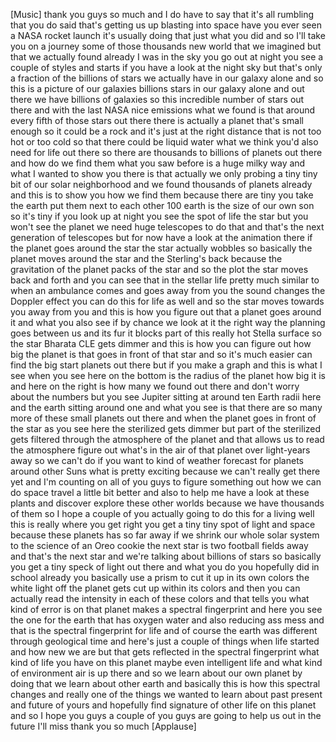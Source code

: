 
[Music]
thank you guys so much and I do have to
say that it&#39;s all rumbling that you do
said that&#39;s getting us up blasting into
space have you ever seen a NASA rocket
launch it&#39;s usually doing that just what
you did and so I&#39;ll take you on a
journey some of those thousands new
world that we imagined but that we
actually found already I was in the sky
you go out at night you see a couple of
styles and starts if you have a look at
the night sky but that&#39;s only a fraction
of the billions of stars we actually
have in our galaxy alone and so this is
a picture of our galaxies billions stars
in our galaxy alone and out there we
have billions of galaxies so this
incredible number of stars out there and
with the last NASA nice emissions what
we found is that around every fifth of
those stars out there there is actually
a planet that&#39;s small enough so it could
be a rock and it&#39;s just at the right
distance that is not too hot or too cold
so that there could be liquid water what
we think you&#39;d also need for life out
there so there are thousands to billions
of planets out there and how do we find
them what you saw before is a huge milky
way and what I wanted to show you there
is that actually we only probing a tiny
tiny bit of our solar neighborhood and
we found thousands of planets already
and this is to show you how we find them
because there are tiny you take the
earth put them next to each other 100
earth is the size of our own son so it&#39;s
tiny if you look up at night you see the
spot of life the star but you won&#39;t see
the planet we need huge telescopes to do
that and that&#39;s the next generation of
telescopes but for now have a look at
the animation
there if the planet goes around the star
the star actually wobbles so basically
the planet moves around the star and the
Sterling&#39;s back because the gravitation
of the planet packs of the star and so
the plot the star moves back and forth
and you can see that in the stellar life
pretty much similar to when an ambulance
comes and goes away from you the sound
changes the Doppler effect you can do
this for life as well and so the star
moves towards you away from you and this
is how you figure out that a planet goes
around it and what you also see if by
chance we look at it the right way the
planning goes between us and its fur it
blocks part of this really hot Stella
surface so the star Bharata CLE gets
dimmer and this is how you can figure
out how big the planet is that goes in
front of that star and so it&#39;s much
easier can find the big start planets
out there but if you make a graph and
this is what I see when you see here on
the bottom is the radius of the planet
how big it is and here on the right is
how many we found out there and don&#39;t
worry about the numbers but you see
Jupiter sitting at around ten Earth
radii here and the earth sitting around
one and what you see is that there are
so many more of these small planets out
there and when the planet goes in front
of the star as you see here the
sterilized gets dimmer but part of the
sterilized gets filtered through the
atmosphere of the planet and that allows
us to read the atmosphere figure out
what&#39;s in the air of that planet over
light-years away so we can&#39;t do if you
want to kind of weather forecast for
planets around other Suns what is pretty
exciting because we can&#39;t really get
there yet and I&#39;m counting on all of you
guys to figure something out how we can
do space travel a little bit better and
also to help me have a look at these
plants and discover explore these other
worlds because we have thousands of them
so I hope
a couple of you actually going to do
this for a living well this is really
where you get right you get a tiny tiny
spot of light and space because these
planets has so far away if we shrink our
whole solar system to the science of an
Oreo cookie the next star is two
football fields away and that&#39;s the next
star and we&#39;re talking about billions of
stars so basically you get a tiny speck
of light out there and what you do you
hopefully did in school already you
basically use a prism to cut it up in
its own colors the white light off the
planet gets cut up within its colors and
then you can actually read the intensity
in each of these colors and that tells
you what kind of error is on that planet
makes a spectral fingerprint and here
you see the one for the earth that has
oxygen water and also reducing ass mess
and that is the spectral fingerprint for
life and of course the earth was
different through geological time and
here&#39;s just a couple of things when life
started and how new we are but that gets
reflected in the spectral fingerprint
what kind of life you have on this
planet maybe even intelligent life and
what kind of environment air is up there
and so we learn about our own planet by
doing that we learn about other earth
and basically this is how this spectral
changes and really one of the things we
wanted to learn about past present and
future of yours and hopefully find
signature of other life on this planet
and so I hope you guys a couple of you
guys are going to help us out in the
future I&#39;ll miss thank you so much
[Applause]

